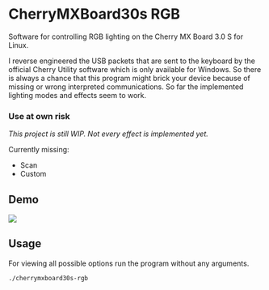 # CherryMXBoard30s RGB
Software for controlling RGB lighting on the    Cherry MX Board 3.0 S    for Linux.

I reverse engineered the USB packets that are sent to the keyboard by the official Cherry Utility software which is only available for Windows. So there is always a chance that this program might brick your device because of missing or wrong interpreted communications. So far the implemented lighting modes and effects seem to work. 

### **Use at own risk**

*This project is still WIP. Not every effect is implemented yet.*

Currently missing:
- Scan
- Custom



## Demo

![](doc/img/cherrymx30s_demo.gif)

## Usage

For viewing all possible options run the program without any arguments.

```
./cherrymxboard30s-rgb
```